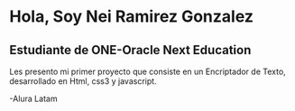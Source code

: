 <h1>Hola, Soy Nei Ramirez Gonzalez</h1>
<h2>Estudiante de ONE-Oracle Next Education</h2>

Les presento mi primer proyecto que consiste en un Encriptador de Texto, desarrollado en Html, css3 y javascript.

-Alura Latam 
